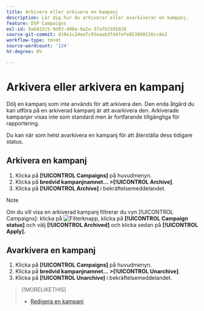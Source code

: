 ```yaml
---
title: Arkivera eller arkivera en kampanj
description: Lär dig hur du arkiverar eller avarkiverar en kampanj.
feature: DSP Campaigns
exl-id: 9a6822c5-9d93-490a-9a2e-37afb1591028
source-git-commit: d10e1c24ee7c93eaab3fd4fefe853860226cc8e2
workflow-type: tm+mt
source-wordcount: '124'
ht-degree: 0%

---
```


# Arkivera eller arkivera en kampanj

Dölj en kampanj som inte används för att arkivera den. Den enda åtgärd du kan utföra på en arkiverad kampanj är att avarkivera den. Arkiverade kampanjer visas inte som standard men är fortfarande tillgängliga för rapportering.

Du kan när som helst avarkivera en kampanj för att återställa dess tidigare status.

## Arkivera en kampanj

1. Klicka på **[!UICONTROL Campaigns]** på huvudmenyn.
1. Klicka på **bredvid kampanjnamnet... >[!UICONTROL Archive]**.
1. Klicka på **[!UICONTROL Archive]** i bekräftelsemeddelandet.

>[!NOTE]
>
>Om du vill visa en arkiverad kampanj filtrerar du vyn [!UICONTROL Campaigns]: klicka på ![Filterknapp](/help/dsp/assets/filter.png), klicka på **[!UICONTROL Campaign status]** och välj **[!UICONTROL Archived]** och klicka sedan på **[!UICONTROL Apply].**

## Avarkivera en kampanj

1. Klicka på **[!UICONTROL Campaigns]** på huvudmenyn.
1. Klicka på **bredvid kampanjnamnet... >[!UICONTROL Unarchive]**.
1. Klicka på **[!UICONTROL Unarchive]** i bekräftelsemeddelandet.

>[!MORELIKETHIS]
>
>* [Redigera en kampanj](campaign-edit.md)

